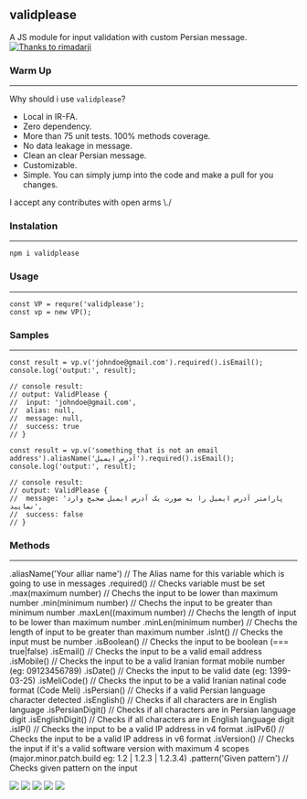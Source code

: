 validplease
------------
A JS module for input validation with custom Persian message.
[![Thanks to rimadarji](https://cdn.dribbble.com/users/2129809/screenshots/4788950/validate1.png "Thanks to rimadarji")](https://dribbble.com/rimadarji "Thanks to rimadarji")



### Warm Up
------------
Why should i use `validplease`?
 - Local in IR-FA.
 - Zero dependency.
 - More than 75 unit tests. 100% methods coverage.
 - No data leakage in message.
 - Clean an clear Persian message.
 - Customizable.
 - Simple. You can simply jump into the code and make a pull for you changes.

I accept any contributes with open arms \\./

### Instalation
------------
 ```
npm i validplease
 ```

### Usage
------------
 ```
 const VP = requre('validplease');
 const vp = new VP();
 ```

### Samples
------------
 ```
const result = vp.v('johndoe@gmail.com').required().isEmail();
console.log('output:', result);

// console result:
// output: ValidPlease {
//  input: 'johndoe@gmail.com',
//  alias: null,
//  message: null,
//  success: true
// }
 ```

  ```
const result = vp.v('something that is not an email address').aliasName('آدرس ایمیل').required().isEmail();
console.log('output:', result);

// console result:
// output: ValidPlease {
//  message: 'پارامتر آدرس ایمیل را به صورت یک آدرس ایمیل صحیح وارد نمایید',
//  success: false
// }
 ```


### Methods
------------

.aliasName('Your alliar name')      // The Alias name for this variable which is going to use in messages
.required()                         // Checks variable must be set
.max(maximum number)                // Chechs the input to be lower than maximum number
.min(minimum number)                // Chechs the input to be greater than minimum number
.maxLen((maximum number)            // Chechs the length of input to be lower than maximum number
.minLen(minimum number)             // Chechs the length of input to be greater than maximum number
.isInt()                            // Checks the input must be number
.isBoolean()                        // Checks the input to be boolean (=== true|false)
.isEmail()                          // Checks the input to be a valid email address
.isMobile()                         // Checks the input to be a valid Iranian format mobile number (eg: 09123456789)
.isDate()                           // Checks the input to be valid date (eg: 1399-03-25)
.isMeliCode()                       // Checks the input to be a valid Iranian natinal code format (Code Meli)
.isPersian()                        // Checks if a valid Persian language character detected
.isEnglish()                        // Checks if all characters are in English language
.isPersianDigit()                   // Checks if all characters are in Persian language digit
.isEnglishDigit()                   // Checks if all characters are in English language digit
.isIP()                             // Checks the input to be a valid IP address in v4 format
.isIPv6()                           // Checks the input to be a valid IP address in v6 format
.isVersion()                        // Checks the input if it's a valid software version with maximum 4 scopes (major.minor.patch.build eg: 1.2 | 1.2.3 | 1.2.3.4)
.pattern('Given pattern')           // Checks given pattern on the input


![](https://img.shields.io/github/stars/amindotb/validplease.svg) ![](https://img.shields.io/github/forks/amindotb/validplease.svg) ![](https://img.shields.io/github/tag/amindotb/validplease.svg) ![](https://img.shields.io/github/release/amindotb/validplease.svg) ![](https://img.shields.io/github/issues/amindotb/validplease.svg)
